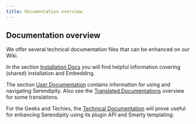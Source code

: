```yaml
---
title: Documentation overview
---
```


## Documentation overview

We offer several technical documentation files that can be enhanced on our Wiki.

In the section [Installation Docs](/getting-startet/index.html) you will find helpful information covering (shared) installation and Embedding.

The section [User Documentation](/using/index.html) contains information for using and navigating Serendipity. Also see the [Translated Documentations](/localized/index.html) overview for some translations.

For the Geeks and Techies, the [Technical Documentation](/developing/index.html) will prove useful for enhancing Serendipity using its plugin API and Smarty templating.